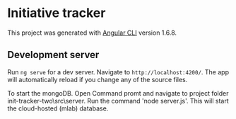 # Initiative tracker 

This project was generated with [Angular CLI](https://github.com/angular/angular-cli) version 1.6.8.

## Development server

Run `ng serve` for a dev server. Navigate to `http://localhost:4200/`. The app will automatically reload if you change any of the source files.

To start the mongoDB. Open Command promt and navigate to project folder init-tracker-two\src\server. Run the command 'node server.js'.
This will start the cloud-hosted (mlab) database.